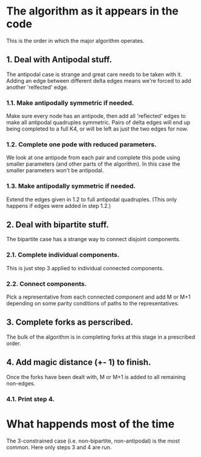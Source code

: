 # The algorithm as it appears in the code

This is the order in which the major algorithm operates.

## 1. Deal with Antipodal stuff.

The antipodal case is strange and great care needs to be taken with it. Adding an edge between different delta edges means we're forced to add another 'relfected' edge.

### 1.1. Make antipodally symmetric if needed.

Make sure every node has an antipode, then add all 'reflected' edges to make all antipodal quadruples symmetric. Pairs of delta edges will end up being completed to a full K4, or will be left as just the two edges for now.

### 1.2. Complete one pode with reduced parameters.

We look at one antipode from each pair and complete this pode using smaller parameters (and other parts of the algorithm). In this case the smaller parameters won't be antipodal.

### 1.3. Make antipodally symmetric if needed.

Extend the edges given in 1.2 to full antipodal quadruples. (This only happens if edges were added in step 1.2.)

## 2. Deal with bipartite stuff.

The bipartite case has a strange way to connect disjoint components.

### 2.1. Complete individual components.

This is just step 3 applied to individual connected components.

### 2.2. Connect components.

Pick a representative from each connected component and add M or M+1 depending on some parity conditions of paths to the representatives.

## 3. Complete forks as perscribed.

The bulk of the algorithm is in completing forks at this stage in a prescribed order.

## 4. Add magic distance (+- 1) to finish.

Once the forks have been dealt with, M or M+1 is added to all remaining non-edges.

### 4.1. Print step 4.

# What happends most of the time

The 3-constrained case (i.e. non-bipartite, non-antipodal) is the most common. Here only steps 3 and 4 are run.
